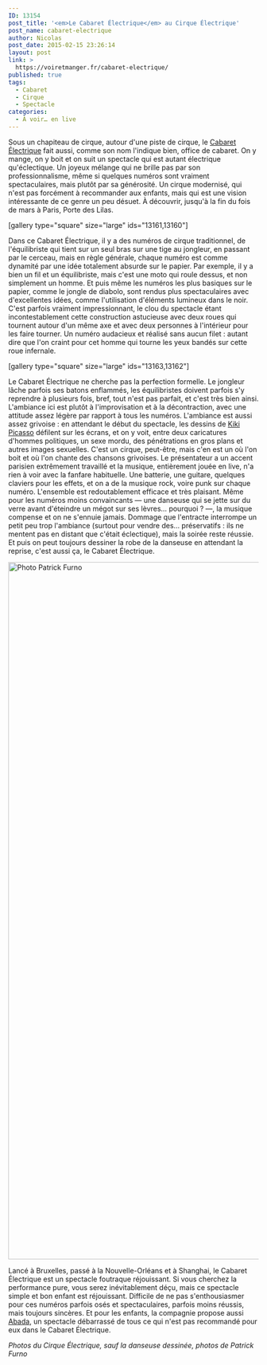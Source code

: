 ```yaml
---
ID: 13154
post_title: '<em>Le Cabaret Électrique</em> au Cirque Électrique'
post_name: cabaret-electrique
author: Nicolas
post_date: 2015-02-15 23:26:14
layout: post
link: >
  https://voiretmanger.fr/cabaret-electrique/
published: true
tags:
  - Cabaret
  - Cirque
  - Spectacle
categories:
  - À voir… en live
---
```

Sous un chapiteau de cirque, autour d'une piste de cirque, le [Cabaret Électrique](http://cirque-electrique.fr/index.php/le-cirque-electrique/nos-creations/93-le-cabaret-electrique) fait aussi, comme son nom l'indique bien, office de cabaret. On y mange, on y boit et on suit un spectacle qui est autant électrique qu'éclectique. Un joyeux mélange qui ne brille pas par son professionnalisme, même si quelques numéros sont vraiment spectaculaires, mais plutôt par sa générosité. Un cirque modernisé, qui n'est pas forcément à recommander aux enfants, mais qui est une vision intéressante de ce genre un peu désuet. À découvrir, jusqu'à la fin du fois de mars à Paris, Porte des Lilas.

[gallery type="square" size="large" ids="13161,13160"]

Dans ce Cabaret Électrique, il y a des numéros de cirque traditionnel, de l'équilibriste qui tient sur un seul bras sur une tige au jongleur, en passant par le cerceau, mais en règle générale, chaque numéro est comme dynamité par une idée totalement absurde sur le papier. Par exemple, il y a bien un fil et un équilibriste, mais c'est une moto qui roule dessus, et non simplement un homme. Et puis même les numéros les plus basiques sur le papier, comme le jongle de diabolo, sont rendus plus spectaculaires avec d'excellentes idées, comme l'utilisation d'éléments lumineux dans le noir. C'est parfois vraiment impressionnant, le clou du spectacle étant incontestablement cette construction astucieuse avec deux roues qui tournent autour d'un même axe et avec deux personnes à l'intérieur pour les faire tourner. Un numéro audacieux et réalisé sans aucun filet : autant dire que l'on craint pour cet homme qui tourne les yeux bandés sur cette roue infernale. 

[gallery type="square" size="large" ids="13163,13162"]

Le Cabaret Électrique ne cherche pas la perfection formelle. Le jongleur lâche parfois ses batons enflammés, les équilibristes doivent parfois s'y reprendre à plusieurs fois, bref, tout n'est pas parfait, et c'est très bien ainsi. L'ambiance ici est plutôt à l'improvisation et à la décontraction, avec une attitude assez légère par rapport à tous les numéros. L'ambiance est aussi assez grivoise : en attendant le début du spectacle, les dessins de [Kiki Picasso](http://fr.wikipedia.org/wiki/Kiki_Picasso) défilent sur les écrans, et on y voit, entre deux caricatures d'hommes politiques, un sexe mordu, des pénétrations en gros plans et autres images sexuelles. C'est un cirque, peut-être, mais c'en est un où l'on boit et où l'on chante des chansons grivoises. Le présentateur a un accent parisien extrêmement travaillé et la musique, entièrement jouée en live, n'a rien à voir avec la fanfare habituelle. Une batterie, une guitare, quelques claviers pour les effets, et on a de la musique rock, voire punk sur chaque numéro. L'ensemble est redoutablement efficace et très plaisant. Même pour les numéros moins convaincants — une danseuse qui se jette sur du verre avant d'éteindre un mégot sur ses lèvres… pourquoi ? —, la musique compense et on ne s'ennuie jamais. Dommage que l'entracte interrompe un petit peu trop l'ambiance (surtout pour vendre des… préservatifs : ils ne mentent pas en distant que c'était éclectique), mais la soirée reste réussie. Et puis on peut toujours dessiner la robe de la danseuse en attendant la reprise, c'est aussi ça, le Cabaret Électrique.

<img src="https://voiretmanger.fr/wp-content/uploads/2015/02/cirque-electrique-danseuse.jpg" alt="Photo Patrick Furno" width="2100" height="1400" class="aligncenter" />

Lancé à Bruxelles, passé à la Nouvelle-Orléans et à Shanghai, le Cabaret Électrique est un spectacle foutraque réjouissant. Si vous cherchez la performance pure, vous serez inévitablement déçu, mais ce spectacle simple et bon enfant est réjouissant. Difficile de ne pas s'enthousiasmer pour ces numéros parfois osés et spectaculaires, parfois moins réussis, mais toujours sincères. Et pour les enfants, la compagnie propose aussi [Abada](http://cirque-electrique.fr/index.php/le-cirque-electrique/nos-creations/81-les-creations-abadaba-le-retour-enfin-enfants-sortez-vos-parents), un spectacle débarrassé de tous ce qui n'est pas recommandé pour eux dans le Cabaret Électrique.


*Photos du Cirque Électrique, sauf la danseuse dessinée, photos de Patrick Furno*